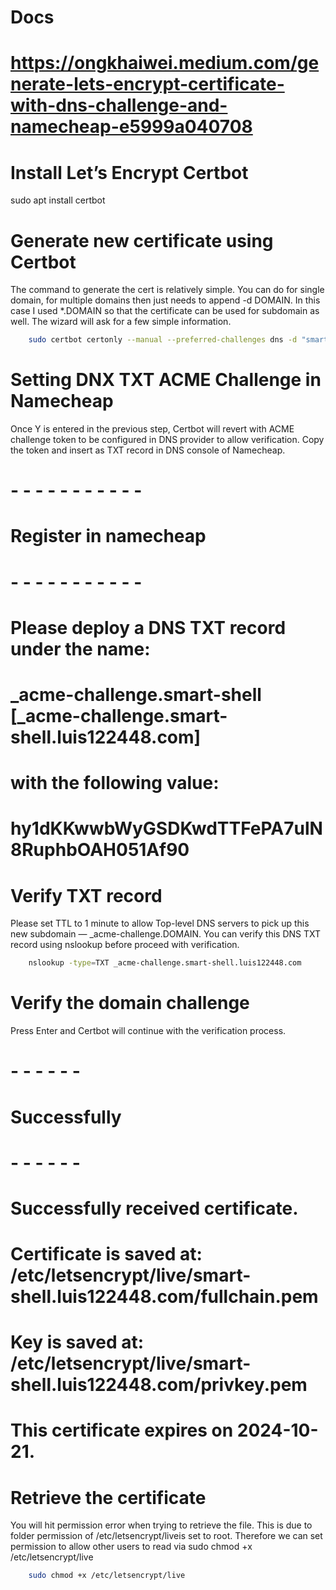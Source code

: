 # Docs
# https://ongkhaiwei.medium.com/generate-lets-encrypt-certificate-with-dns-challenge-and-namecheap-e5999a040708

# Install Let’s Encrypt Certbot 
sudo apt install certbot

# Generate new certificate using Certbot
The command to generate the cert is relatively simple. You can do for single domain, for multiple domains then just needs to append -d DOMAIN. In this case I used *.DOMAIN so that the certificate can be used for subdomain as well. The wizard will ask for a few simple information.

```bash
    sudo certbot certonly --manual --preferred-challenges dns -d "smart-shell.luis122448.com"
```

# Setting DNX TXT ACME Challenge in Namecheap
Once Y is entered in the previous step, Certbot will revert with ACME challenge token to be configured in DNS provider to allow verification. Copy the token and insert as TXT record in DNS console of Namecheap.

# - - - - - - - - - - - 
# Register in namecheap 
# - - - - - - - - - - -
# Please deploy a DNS TXT record under the name:
# _acme-challenge.smart-shell [_acme-challenge.smart-shell.luis122448.com]
# with the following value:
# hy1dKKwwbWyGSDKwdTTFePA7ulN8RuphbOAH051Af90

# Verify TXT record 
Please set TTL to 1 minute to allow Top-level DNS servers to pick up this new subdomain — _acme-challenge.DOMAIN. You can verify this DNS TXT record using nslookup before proceed with verification.

```bash
    nslookup -type=TXT _acme-challenge.smart-shell.luis122448.com
```

# Verify the domain challenge
Press Enter and Certbot will continue with the verification process.

# - - - - - -
# Successfully 
# - - - - - -
# Successfully received certificate.
# Certificate is saved at: /etc/letsencrypt/live/smart-shell.luis122448.com/fullchain.pem
# Key is saved at:         /etc/letsencrypt/live/smart-shell.luis122448.com/privkey.pem
# This certificate expires on 2024-10-21.

# Retrieve the certificate
You will hit permission error when trying to retrieve the file. This is due to folder permission of /etc/letsencrypt/liveis set to root. Therefore we can set permission to allow other users to read via sudo chmod +x /etc/letsencrypt/live

```bash
    sudo chmod +x /etc/letsencrypt/live
```